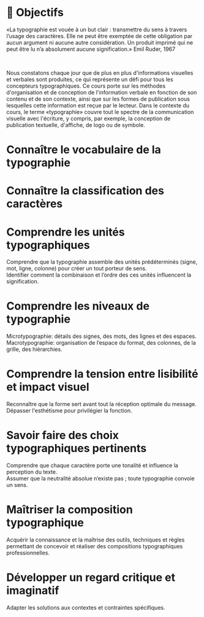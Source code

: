 # 🎯 Objectifs

«La typographie est vouée à un but clair : transmettre du sens à travers l’usage des caractères. Elle ne peut être exemptée de cette obligation par aucun argument ni aucune autre considération. Un produit imprimé qui ne peut être lu n’a absolument aucune signification.»
Emil Ruder, 1967

&nbsp;

Nous constatons chaque jour que de plus en plus d'informations visuelles et verbales sont produites, ce qui représente un défi pour tous les concepteurs typographiques. Ce cours porte sur les méthodes d'organisation et de conception de l'information verbale en fonction de son contenu et de son contexte, ainsi que sur les formes de publication sous lesquelles cette information est reçue par le lecteur. Dans le contexte du cours, le terme «typographie» couvre tout le spectre de la communication visuelle avec l'écriture, y compris, par exemple, la conception de publication textuelle, d'affiche, de logo ou de symbole.

# Connaître le vocabulaire de la typographie

# Connaître la classification des caractères

# Comprendre les unités typographiques

Comprendre que la typographie assemble des unités prédéterminés (signe, mot, ligne, colonne) pour créer un tout porteur de sens.  
Identifier comment la combinaison et l’ordre des ces unités influencent la signification.

# Comprendre les niveaux de typographie

Microtypographie: détails des signes, des mots, des lignes et des espaces.  
Macrotypographie: organisation de l’espace du format, des colonnes, de la grille, des hiérarchies.

# Comprendre la tension entre lisibilité et impact visuel

Reconnaître que la forme sert avant tout la réception optimale du message.  
Dépasser l'esthétisme pour privilégier la fonction.

# Savoir faire des choix typographiques pertinents

Comprendre que chaque caractère porte une tonalité et influence la perception du texte.  
Assumer que la neutralité absolue n’existe pas ; toute typographie convoie un sens.

# Maîtriser la composition typographique

Acquérir la connaissance et la maîtrise des outils, techniques et règles permettant de concevoir et réaliser des compositions typographiques professionnelles.

# Développer un regard critique et imaginatif

Adapter les solutions aux contextes et contraintes spécifiques.

<!-- # Exercice technique  

|![](links/Eval28.gif) |
|:---:|
| Juste ou faux |  -->

<!-- 

La typographie est un art, non pas en dépit de son utilité, mais pour cette raison même. La liberté du concepteur ne se situe pas à la marge d'une tâche, mais en son centre même.
Ce n'est que lorsqu'il comprend et réfléchit à sa tâche dans toutes ses parties que le typographe est libre d'agir en tant qu'artiste. Et chaque solution qu'il trouvera sur cette base sera intégrale, réalisera une unité entre la langue et le caractère, entre le contenu et la forme.
Intégral signifie : qui forme un tout. C'est là qu'intervient le dicton aristotélicien selon lequel le tout est plus grand que la somme des parties. Cela concerne au plus haut point la typographie. La typographie est l'art de faire un tout à partir de parties prédéterminées. Le typographe « met en place ». Il met en place des lettres individuelles en mots, des mots en sen-tences.
Les lettres sont les particules élémentaires de la langue écrite - et donc de la typographie. Ce sont des signes figuratifs pour des sons sans contenu, des parties qui n'acquièrent un sens et une valeur que si elles sont combinées. Cela signifie que les combinaisons de 2, 3 ou plus de lettres montrent dans tous les cas une image de mot, mais que les lettres définies ne rendent une idée définie que dans une certaine séquence ; littéralement, elles constituent un mot. Pour clarifier l'exemple sous l'autre angle, prenons 4 lettres qui peuvent être combinées de 4 manières différentes. Nous constatons alors qu'une seule de ces combinaisons a un sens. Les 23 restantes sont bien lisibles et prononçables, elles contiennent les mêmes éléments et donnent le même total. Mais ils ne constituent pas un ensemble linguistique. Ils restent moyens

 -->